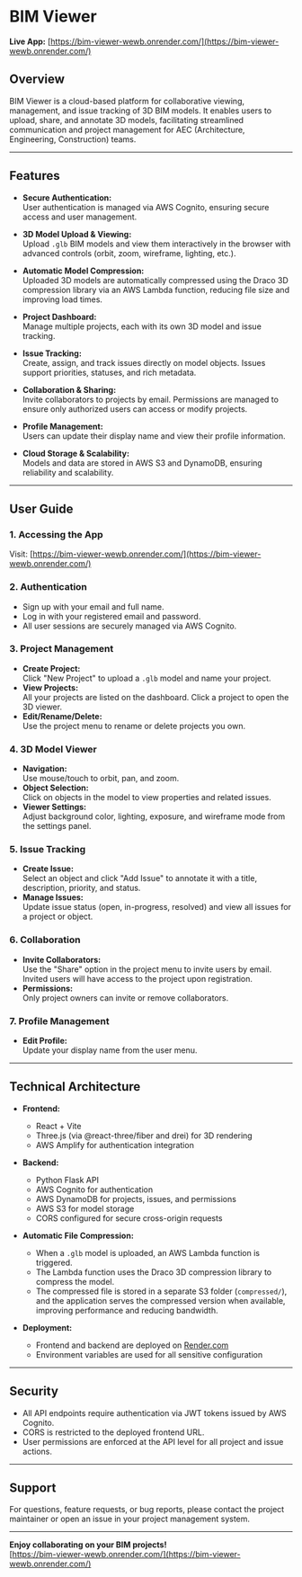 # BIM Viewer

**Live App:** [https://bim-viewer-wewb.onrender.com/](https://bim-viewer-wewb.onrender.com/)

## Overview

BIM Viewer is a cloud-based platform for collaborative viewing, management, and issue tracking of 3D BIM models. It enables users to upload, share, and annotate 3D models, facilitating streamlined communication and project management for AEC (Architecture, Engineering, Construction) teams.

---

## Features

- **Secure Authentication:**  
  User authentication is managed via AWS Cognito, ensuring secure access and user management.

- **3D Model Upload & Viewing:**  
  Upload `.glb` BIM models and view them interactively in the browser with advanced controls (orbit, zoom, wireframe, lighting, etc.).

- **Automatic Model Compression:**  
  Uploaded 3D models are automatically compressed using the Draco 3D compression library via an AWS Lambda function, reducing file size and improving load times.

- **Project Dashboard:**  
  Manage multiple projects, each with its own 3D model and issue tracking.

- **Issue Tracking:**  
  Create, assign, and track issues directly on model objects. Issues support priorities, statuses, and rich metadata.

- **Collaboration & Sharing:**  
  Invite collaborators to projects by email. Permissions are managed to ensure only authorized users can access or modify projects.

- **Profile Management:**  
  Users can update their display name and view their profile information.

- **Cloud Storage & Scalability:**  
  Models and data are stored in AWS S3 and DynamoDB, ensuring reliability and scalability.

---

## User Guide

### 1. Accessing the App

Visit: [https://bim-viewer-wewb.onrender.com/](https://bim-viewer-wewb.onrender.com/)

### 2. Authentication

- Sign up with your email and full name.
- Log in with your registered email and password.
- All user sessions are securely managed via AWS Cognito.

### 3. Project Management

- **Create Project:**  
  Click "New Project" to upload a `.glb` model and name your project.
- **View Projects:**  
  All your projects are listed on the dashboard. Click a project to open the 3D viewer.
- **Edit/Rename/Delete:**  
  Use the project menu to rename or delete projects you own.

### 4. 3D Model Viewer

- **Navigation:**  
  Use mouse/touch to orbit, pan, and zoom.
- **Object Selection:**  
  Click on objects in the model to view properties and related issues.
- **Viewer Settings:**  
  Adjust background color, lighting, exposure, and wireframe mode from the settings panel.

### 5. Issue Tracking

- **Create Issue:**  
  Select an object and click "Add Issue" to annotate it with a title, description, priority, and status.
- **Manage Issues:**  
  Update issue status (open, in-progress, resolved) and view all issues for a project or object.

### 6. Collaboration

- **Invite Collaborators:**  
  Use the "Share" option in the project menu to invite users by email. Invited users will have access to the project upon registration.
- **Permissions:**  
  Only project owners can invite or remove collaborators.

### 7. Profile Management

- **Edit Profile:**  
  Update your display name from the user menu.

---

## Technical Architecture

- **Frontend:**  
  - React + Vite
  - Three.js (via @react-three/fiber and drei) for 3D rendering
  - AWS Amplify for authentication integration

- **Backend:**  
  - Python Flask API
  - AWS Cognito for authentication
  - AWS DynamoDB for projects, issues, and permissions
  - AWS S3 for model storage
  - CORS configured for secure cross-origin requests

- **Automatic File Compression:**  
  - When a `.glb` model is uploaded, an AWS Lambda function is triggered.
  - The Lambda function uses the Draco 3D compression library to compress the model.
  - The compressed file is stored in a separate S3 folder (`compressed/`), and the application serves the compressed version when available, improving performance and reducing bandwidth.

- **Deployment:**  
  - Frontend and backend are deployed on [Render.com](https://render.com/)
  - Environment variables are used for all sensitive configuration

---

## Security

- All API endpoints require authentication via JWT tokens issued by AWS Cognito.
- CORS is restricted to the deployed frontend URL.
- User permissions are enforced at the API level for all project and issue actions.

---

## Support

For questions, feature requests, or bug reports, please contact the project maintainer or open an issue in your project management system.

---

**Enjoy collaborating on your BIM projects!**  
[https://bim-viewer-wewb.onrender.com/](https://bim-viewer-wewb.onrender.com/)

